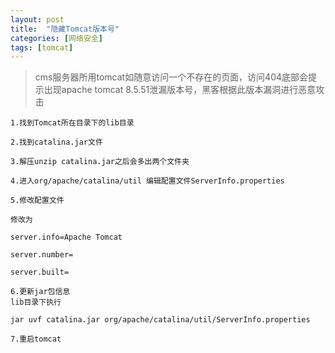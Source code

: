 ```yaml
---
layout: post
title:  "隐藏Tomcat版本号"
categories: [网络安全]
tags: [tomcat]
---
```


>cms服务器所用tomcat如随意访问一个不存在的页面，访问404底部会提示出现apache tomcat 8.5.51泄漏版本号，黑客根据此版本漏洞进行恶意攻击

```
1.找到Tomcat所在目录下的lib目录

2.找到catalina.jar文件

3.解压unzip catalina.jar之后会多出两个文件夹

4.进入org/apache/catalina/util 编辑配置文件ServerInfo.properties

5.修改配置文件

修改为

server.info=Apache Tomcat

server.number=

server.built=

6.更新jar包信息
lib目录下执行

jar uvf catalina.jar org/apache/catalina/util/ServerInfo.properties

7.重启tomcat
```
